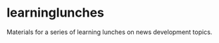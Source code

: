 learninglunches
===============

Materials for a series of learning lunches on news development topics.
